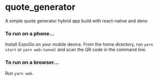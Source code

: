 # quote_generator
A simple quote generator hybrid app build with react-native and deno

### To run on a phone...
Install ExpoGo on your mobile device. From the home directory, run `yarn start` or `yarn web:tunnel` and scan the QR code in the command line. 

### To run on a browser... 
Run `yarn web`.

